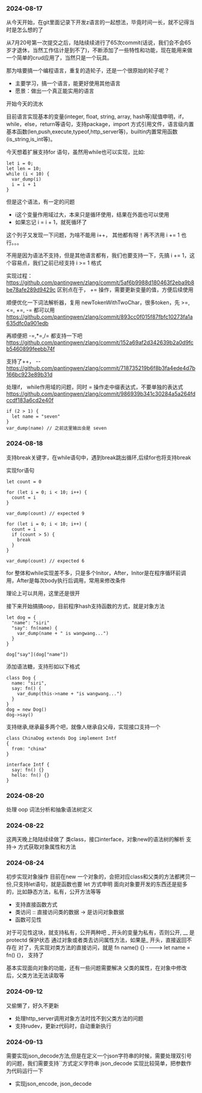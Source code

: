 ### 2024-08-17
从今天开始，在git里面记录下开发z语言的一起想法，毕竟时间一长，就不记得当时是怎么想的了

从7月20号第一次提交之后，陆陆续续进行了65次commit(话说，我们会不会65岁才退休，当然工作估计是到不了)，不断添加了一些特性和功能，现在能用来做一个简单的crud应用了，当然只是一个玩具。

那为啥要搞一个编程语言，重复的造轮子，还是一个很原始的轮子呢？

* 主要学习，搞一个语言，能更好使用其他语言
* 愿景：做出一个真正能实用的语言


开始今天的流水

目前语言实现基本的变量(integer, float, string, array, hash等)赋值申明，if，while，else，return等语句，支持package，import 方式引用文件，语言级内置基本函数(len,push,execute,typeof,http_server等)，builtin内置常用函数(is_string,is_int等)。

今天想着扩展支持for 语句，虽然用while也可以实现，比如:

```
let i = 0;
let len = 10;
while (i < 10) {
  var_dump(i)
  i = i + 1
}
```
但是这个语法，有一定的问题

* i这个变量作用域过大，本来只是循环使用，结果在外面也可以使用
* 如果忘记 i = i + 1，就死循环了

这个列子又发现一下问题，为啥不能用 i++， 其他都有呀！再不济用 i += 1 也行。。。

不用是因为语法不支持，但是其他语言都有，我们也要支持一下，先搞 i += 1，这个容易点，我们之前已经支持 i >= 1 格式

实现过程：
https://github.com/pantingwen/zlang/commit/5af6b9988d180463f2eba9b8be78afe289d9429c
区别点在于， += 操作，需要更新变量的值，方便后续使用

顺便优化一下词法解析器，复用 newTokenWithTwoChar，很多token，先 >=, <=, +=, -= 都可以用
https://github.com/pantingwen/zlang/commit/893cc0f015f87fbfc10273fa1a635dfc0a901edb

再顺便把 -=,*=,/= 都支持一下吧
https://github.com/pantingwen/zlang/commit/152a69af2d342639b2a0d9fcb5460899feebb74f

支持了++， --
https://github.com/pantingwen/zlang/commit/718735219b6f8b3fa4ede4d7b166bc923e89b31d

处理if， while作用域的问题，同时 = 操作走中缀表达式，不要单独的表达式
https://github.com/pantingwen/zlang/commit/986939b341c30284a5a264fdccdf183a6cd2e40f
```
if (2 > 1) {
  let name = "seven"
}
var_dump(name) // 之前这里输出会是 seven 
```

### 2024-08-18

支持break关键字，在while语句中，遇到break跳出循环,后续for也将支持break

实现for语句
```
let count = 0

for (let i = 0; i < 10; i++) {
  count = i
}

var_dump(count) // expected 9

for (let i = 0; i < 10; i++) {
  count = i
  if (count > 5) {
    break
  }
}

var_dump(count) // expected 6
```
for 整体和while实现差不多，只是多个Initor，After，Initor是在程序循环前调用，After是每次body执行后调用，常用来修改条件

理论上可以共用，这里还是很开

接下来开始搞搞oop，目前程序hash支持函数的方式，就是对象方法

```
let dog = {
  "name": "siri"
  "say": fn(name) {
    var_dump(name + " is wangwang...")
  }
}

dog["say"](dog["name"])
```
添加语法糖，支持形如以下格式

```
class Dog {
  name: "siri",
  say: fn() {
    var_dump(this->name + "is wangwang...")
  }
}
dog = new Dog()
dog->say()
```

支持继承,继承最多两个吧，就像人继承自父母，实现接口支持一个
```
class ChinaDog extends Dog implement Intf
{
  from: "china"
}
```

```
interface Intf {
  say: fn() {}
  hello: fn() {}
}
```

### 2024-08-20
处理 oop 词法分析和抽象语法树定义


### 2024-08-22
这两天晚上陆陆续续做了 类class，接口interface，对象new的语法树的解析
支持-> 方式获取对象属性和方法

### 2024-08-24
初步实现对象操作
目前在new 一个对象的，会把对应class和父类的方法都拷贝一份,只支持let语句，就是函数也要 let 方式申明
面向对象要开发的东西还是挺多的，比如静态方法，私有，公开方法等等

* 支持直接函数方式
* 类访问 :: 直接访问类的数据 -> 是访问对象数据
* 函数可见性

对于可见性这块，就支持私有，公开两种吧
_ 开头的变量为私有，否则公开, __ 是protectd 保护状态
通过对象或者类去访问属性方法，如果是_ 开头，直接返回不存在
对了，先实现对类方法的直接访问，就是 fn name() {} ----> let name = fn() {}， 支持了


基本实现面向对象的功能，还有一些问题需要解决
父类的属性，在对象中修改后，父类方法无法读取等

### 2024-09-12
又偷懒了，好久不更新
* 处理http_server调用对象方法时找不到父类方法的问题
* 支持rudev，更新z代码时，自动重新执行

### 2024-09-13
需要实现json_decode方法,但是在定义一个json字符串的时候，需要处理双引号的问题，我们需要支持``方式定义字符串
json_decode 实现比较简单，把参数作为代码运行一下
* 实现json_encode, json_decode